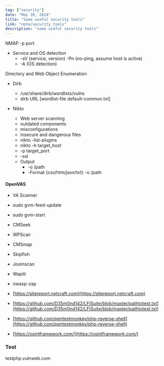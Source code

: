 ```yaml
---
tag: ["security"]
date: "May 28, 2024"
title: "Some useful security tools"
link: "note/security_tools"
description: "some useful security tools"
---
```


NMAP
-p port

- Service and OS detection
  - -sV (service, version) -Pn (no-ping, assume host is active)
  - -A (OS detection)

Directory and Web Object Enumeration

- Dirb
  - /usr/share/dirb/wordlists/vulns
  - dirb URL [wordlist-file default-common.txt]

- Nikto
  - Web server scanning
  - outdated components
  - misconfigurations
  - insecure and dangerous files
  - nikto -list-plugins
  - nikto -h target_host
  - -p target_port
  - -ssl
  - Output
    - -o /path
    - -Format {csv/htm/json/txt} -o /path

#### OpenVAS

- VA Scanner
- sudo gvm-feed-update
- sudo gvm-start

- CMSeek
- WPScan
- CMSmap
- Skipfish
- Joomscan
- Wapiti
- owasp-zap
- [https://sitereport.netcraft.com](https://sitereport.netcraft.com)
- [https://github.com/D35m0nd142/LFISuite/blob/master/pathtotest.txt](https://github.com/D35m0nd142/LFISuite/blob/master/pathtotest.txt)
- [https://github.com/pentestmonkey/php-reverse-shell](https://github.com/pentestmonkey/php-reverse-shell)
- [https://osintframework.com/](https://osintframework.com/)

### Test

testphp.vulnweb.com
